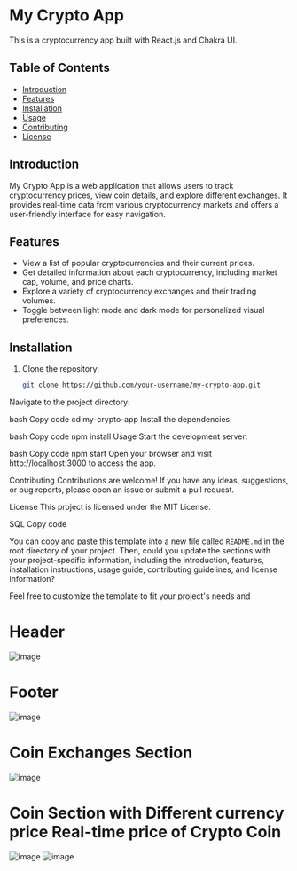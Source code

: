 # My Crypto App

This is a cryptocurrency app built with React.js and Chakra UI.

## Table of Contents

- [Introduction](#introduction)
- [Features](#features)
- [Installation](#installation)
- [Usage](#usage)
- [Contributing](#contributing)
- [License](#license)

## Introduction

My Crypto App is a web application that allows users to track cryptocurrency prices, view coin details, and explore different exchanges. It provides real-time data from various cryptocurrency markets and offers a user-friendly interface for easy navigation.

## Features

- View a list of popular cryptocurrencies and their current prices.
- Get detailed information about each cryptocurrency, including market cap, volume, and price charts.
- Explore a variety of cryptocurrency exchanges and their trading volumes.
- Toggle between light mode and dark mode for personalized visual preferences.

## Installation

1. Clone the repository:

   ```bash
   git clone https://github.com/your-username/my-crypto-app.git
Navigate to the project directory:

bash
Copy code
cd my-crypto-app
Install the dependencies:

bash
Copy code
npm install
Usage
Start the development server:

bash
Copy code
npm start
Open your browser and visit http://localhost:3000 to access the app.

Contributing
Contributions are welcome! If you have any ideas, suggestions, or bug reports, please open an issue or submit a pull request.

License
This project is licensed under the MIT License.

SQL
Copy code

You can copy and paste this template into a new file called `README.md` in the root directory of your project. Then, could you update the sections with your project-specific information, including the introduction, features, installation instructions, usage guide, contributing guidelines, and license information?

Feel free to customize the template to fit your project's needs and


Header
==============================================
![image](https://github.com/Avijitdam98/crpto_app/assets/84221186/2f327e8b-ac18-46c0-a8ae-c30714c41970)

Footer
=====================================================
![image](https://github.com/Avijitdam98/crpto_app/assets/84221186/b53e5e58-3b69-4206-8e51-9cddde2444e8)


Coin Exchanges Section 
=================================================================
![image](https://github.com/Avijitdam98/crpto_app/assets/84221186/b56773f3-186e-4acd-ab69-5ab3388c28b5)

Coin Section with Different currency price Real-time price of Crypto Coin
============================================================
![image](https://github.com/Avijitdam98/crpto_app/assets/84221186/279e1e02-1ee0-4eb3-9ce1-2dfa9c56efc2)
![image](https://github.com/Avijitdam98/crpto_app/assets/84221186/c71911ae-5864-4a7d-a909-b4ef76363727)









   
   
   
